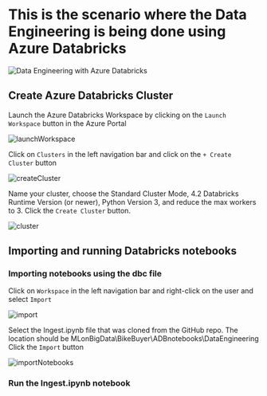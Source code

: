 # This is the scenario where the Data Engineering is being done using Azure Databricks

![Data Engineering with Azure Databricks](https://raw.githubusercontent.com/DataSnowman/MLonBigData/master/images/deWithAzureDatabricks.png)

## Create Azure Databricks Cluster

Launch the Azure Databricks Workspace by clicking on the `Launch Workspace` button in the Azure Portal

![launchWorkspace](https://raw.githubusercontent.com/DataSnowman/MLonBigData/master/images/launchWorkspace.png)

Click on `Clusters` in the left navigation bar and click on the `+ Create Cluster` button

![createCluster](https://raw.githubusercontent.com/DataSnowman/MLonBigData/master/images/createCluster.png)

Name your cluster, choose the Standard Cluster Mode, 4.2 Databricks Runtime Version (or newer), Python Version 3, and reduce the max workers to 3.  Click the `Create Cluster` button.

![cluster](https://raw.githubusercontent.com/DataSnowman/MLonBigData/master/images/cluster.png)

## Importing and running Databricks notebooks

### Importing notebooks using the dbc file

Click on `Workspace` in the left navigation bar and right-click on the user and select `Import`

![import](https://raw.githubusercontent.com/DataSnowman/MLonBigData/master/images/import.png)

Select the Ingest.ipynb file that was cloned from the GitHub repo. The location should be MLonBigData\BikeBuyer\ADBnotebooks\DataEngineering Click the `Import` button

![importNotebooks](https://raw.githubusercontent.com/DataSnowman/MLonBigData/master/images/importJupyterNotebooks.png)

### Run the Ingest.ipynb notebook
